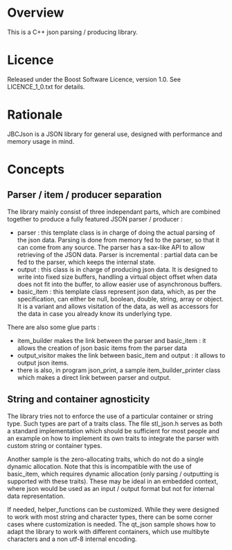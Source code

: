 # Overview

This is a C++ json parsing / producing library.

# Licence

Released under the Boost Software Licence, version 1.0. See LICENCE_1_0.txt for
details.

# Rationale

JBCJson is a JSON library for general use, designed with performance and 
memory usage in mind.

# Concepts

## Parser / item / producer separation

The library mainly consist of three independant parts, which are combined 
together to produce a fully featured JSON parser / producer :

 * parser : this template class is in charge of doing the actual parsing of
   the json data. Parsing is done from memory fed to the parser, so that it
   can come from any source. The parser has a sax-like API to allow retrieving
   of the JSON data. Parser is incremental : partial data can be fed to the
   parser, which keeps the internal state.
 * output : this class is in charge of producing json data. It is designed to
   write into fixed size buffers, handling a virtual object offset when data
   does not fit into the buffer, to allow easier use of asynchronous buffers.
 * basic_item : this template class represent json data, which, as per the
   specification, can either be null, boolean, double, string, array or
   object. It is a variant and allows visitation of the data, as well as
   accessors for the data in case you already know its underlying type.

There are also some glue parts :

 * item_builder makes the link between the parser and basic_item : it allows
   the creation of json basic items from the parser data
 * output_visitor makes the link between basic_item and output : it allows
   to output json items.
 * there is also, in program json_print, a sample item_builder_printer class
   which makes a direct link between parser and output.

## String and container agnosticity

The library tries not to enforce the use of a particular container or string
type. Such types are part of a traits class. The file stl_json.h serves as
both a standard implementation which should be sufficient for most people
and an example on how to implement its own traits to integrate the parser
with custom string or container types.

Another sample is the zero-allocating traits, which do not do a single
dynamic allocation. Note that this is incompatible with the use of basic_item,
which requires dynamic allocation (only parsing / outputting is supported with
these traits). These may be ideal in an embedded context, where json would be
used as an input / output format but not for internal data representation.

If needed, helper_functions can be customized. While they were designed to
work with most string and character types, there can be some corner cases
where customization is needed. The qt_json sample shows how to adapt the
library to work with different containers, which use multibyte characters
and a non utf-8 internal encoding.
